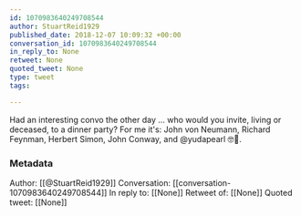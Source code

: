 ```yaml
---
id: 1070983640249708544
author: StuartReid1929
published_date: 2018-12-07 10:09:32 +00:00
conversation_id: 1070983640249708544
in_reply_to: None
retweet: None
quoted_tweet: None
type: tweet
tags:

---
```


Had an interesting convo the other day ... who would you invite, living or deceased, to a dinner party? For me it's: John von Neumann, Richard Feynman, Herbert Simon, John Conway, and @yudapearl 🤓🧐.

### Metadata

Author: [[@StuartReid1929]]
Conversation: [[conversation-1070983640249708544]]
In reply to: [[None]]
Retweet of: [[None]]
Quoted tweet: [[None]]
